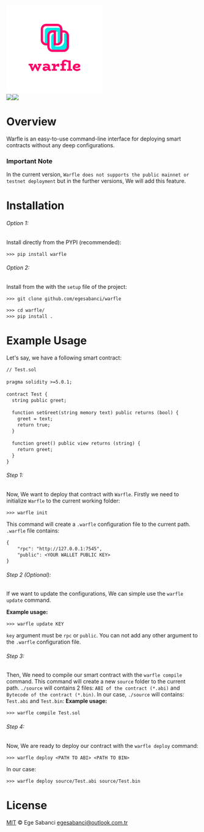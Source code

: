 <div align = "center" style = "width: 250px; height: auto;">
  <img src = "https://raw.githubusercontent.com/egesabanci/warfle/master/assets/warfle-logo.png?token=GHSAT0AAAAAABMKUTO2SAO7QKJK6OBB5EHGYSED6IA" />
</div>

<div style = "display: flex;">
  <img src = "https://img.shields.io/badge/Python-FFD43B?style=for-the-badge&logo=python&logoColor=blue" />
  <img src = "https://img.shields.io/badge/Solidity-e6e6e6?style=for-the-badge&logo=solidity&logoColor=black" />
</div>

# Overview
Warfle is an easy-to-use command-line interface for deploying smart contracts without any deep configurations.

### Important Note
In the current version, ``Warfle does not supports the public mainnet or testnet deployment`` but in the further versions, We will add this feature.

# Installation
###### Option 1:
Install directly from the PYPI (recommended):
```
>>> pip install warfle
```
###### Option 2:
Install from the with the ``setup`` file of the project:
```
>>> git clone github.com/egesabanci/warfle
```
```
>>> cd warfle/
>>> pip install .
```

# Example Usage
Let's say, we have a following smart contract:

```sol
// Test.sol

pragma solidity >=5.0.1;

contract Test {
  string public greet;

  function setGreet(string memory text) public returns (bool) {
    greet = text;
    return true;
  }

  function greet() public view returns (string) {
    return greet;
  } 
}
```

###### Step 1:
Now, We want to deploy that contract with ``Warfle``. Firstly we need to initialize ``Warfle`` to the current working folder:

```
>>> warfle init
```
This command will create a ``.warfle`` configuration file to the current path. ``.warfle`` file contains:

```
{
	"rpc": "http://127.0.0.1:7545",
	"public": <YOUR WALLET PUBLIC KEY>
}
```

###### Step 2 (Optional):
If we want to update the configurations, We can simple use the ``warfle update`` command.


**Example usage:**
```
>>> warfle update KEY
```
``key`` argument must be ``rpc`` or ``public``. You can not add any other argument to the ``.warfle`` configuration file.

###### Step 3:
Then, We need to compile our smart contract with the ``warfle compile`` command. This command will create a new ``source`` folder to the current path. ``./source`` will contains 2 files: ``ABI of the contract (*.abi)`` and ``Bytecode of the contract (*.bin)``. In our case, ``./source`` will contains: ``Test.abi`` and ``Test.bin``:
**Example usage:**
```
>>> warfle compile Test.sol
```

###### Step 4:
Now, We are ready to deploy our contract with the ``warfle deploy`` command:
```
>>> warfle deploy <PATH TO ABI> <PATH TO BIN>
```
In our case:
```
>>> warfle deploy source/Test.abi source/Test.bin
```

# License
[MIT](https://github.com/egesabanci/warfle/blob/master/LICENSE.md) © Ege Sabanci egesabanci@outlook.com.tr